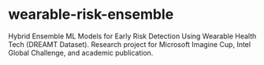 # wearable-risk-ensemble
Hybrid Ensemble ML Models for Early Risk Detection Using Wearable Health Tech (DREAMT Dataset). Research project for Microsoft Imagine Cup, Intel Global Challenge, and academic publication.
